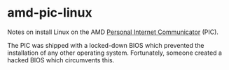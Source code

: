 # amd-pic-linux

Notes on install Linux on the AMD [Personal Internet Communicator](https://en.wikipedia.org/wiki/Personal_Internet_Communicator) (PIC).

The PIC was shipped with a locked-down BIOS which prevented the installation of any other operating system.  Fortunately, someone created a hacked BIOS which circumvents this.

